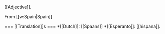 [[Adjective]].

From [[w:Spain|Spain]]

=== [[Translation]]s ===
*[[Dutch]]: [[Spaans]]
*[[Esperanto]]: [[hispana]].
